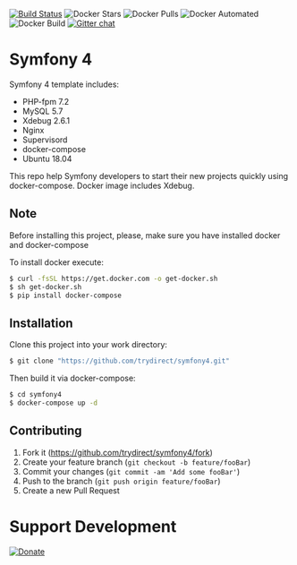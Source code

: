 [![Build Status](https://travis-ci.com/trydirect/symfony.svg?branch=master)](https://travis-ci.com/trydirect/symfony)
![Docker Stars](https://img.shields.io/docker/stars/trydirect/symfony.svg)
![Docker Pulls](https://img.shields.io/docker/pulls/trydirect/symfony.svg)
![Docker Automated](https://img.shields.io/docker/cloud/automated/trydirect/symfony.svg)
![Docker Build](https://img.shields.io/docker/cloud/build/trydirect/symfony.svg)
[![Gitter chat](https://badges.gitter.im/trydirect/community.png)](https://gitter.im/try-direct/community)

# Symfony 4
 Symfony 4 template includes:
 * PHP-fpm 7.2
 * MySQL 5.7
 * Xdebug 2.6.1
 * Nginx
 * Supervisord
 * docker-compose
 * Ubuntu 18.04
 
This repo help Symfony developers to start their new projects quickly using docker-compose.
Docker image includes Xdebug.

## Note
Before installing this project, please, make sure you have installed docker and docker-compose

To install docker execute: 
```sh
$ curl -fsSL https://get.docker.com -o get-docker.sh
$ sh get-docker.sh
$ pip install docker-compose
```

## Installation
Clone this project into your work directory:
```sh
$ git clone "https://github.com/trydirect/symfony4.git"
```
Then build it via docker-compose:
```sh
$ cd symfony4
$ docker-compose up -d
```

## Contributing

1. Fork it (<https://github.com/trydirect/symfony4/fork>)
2. Create your feature branch (`git checkout -b feature/fooBar`)
3. Commit your changes (`git commit -am 'Add some fooBar'`)
4. Push to the branch (`git push origin feature/fooBar`)
5. Create a new Pull Request

# Support Development

[![Donate](https://img.shields.io/badge/Donate-PayPal-green.svg)](https://www.paypal.com/cgi-bin/webscr?cmd=_s-xclick&hosted_button_id=2BH8ED2AUU2RL)

